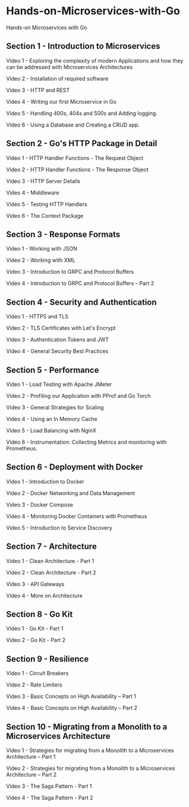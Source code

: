 # Hands-on-Microservices-with-Go
Hands-on Microservices with Go

## Section 1 - Introduction to Microservices

Video 1 - Exploring the complexity of modern Applications and how they can be addressed with Microservices Architectures

Video 2 - Installation of required software

Video 3 - HTTP and REST

Video 4 - Writing our first Microservice in Go

Video 5 - Handling 400s, 404s and 500s and Adding logging.

Video 6 - Using a Database and Creating a CRUD app.

## Section 2 - Go's HTTP Package in Detail

Video 1 - HTTP Handler Functions - The Request Object

Video 2 - HTTP Handler Functions - The Response Object

Video 3 - HTTP Server Details

Video 4 - Middleware

Video 5 - Testing HTTP Handlers

Video 6 - The Context Package

## Section 3 - Response Formats

Video 1 - Working with JSON

Video 2 - Working with XML

Video 3 - Introduction to GRPC and Protocol Buffers

Video 4 - Introduction to GRPC and Protocol Buffers – Part 2

## Section 4 - Security and Authentication

Video 1 - HTTPS and TLS

Video 2 - TLS Certificates with Let's Encrypt

Video 3 - Authentication Tokens and JWT

Video 4 - General Security Best Practices

## Section 5 - Performance

Video 1 - Load Testing with Apache JMeter

Video 2 - Profiling our Application with PProf and Go Torch

Video 3 - General Strategies for Scaling

Video 4 - Using an In Memory Cache

Video 5 - Load Balancing with NginX

Video 6 - Instrumentation: Collecting Metrics and monitoring with Prometheus.

## Section 6 - Deployment with Docker

Video 1 - Introduction to Docker

Video 2 - Docker Networking and Data Management

Video 3 - Docker Compose

Video 4 - Monitoring Docker Containers with Prometheus

Video 5 - Introduction to Service Discovery

## Section 7 - Architecture

Video 1 - Clean Architecture - Part 1

Video 2 - Clean Architecture - Part 2

Video 3 - API Gateways

Video 4 - More on Architecture

## Section 8 - Go Kit

Video 1 - Go Kit - Part 1

Video 2 - Go Kit - Part 2

## Section 9 - Resilience

Video 1 - Circuit Breakers

Video 2 - Rate Limiters

Video 3 - Basic Concepts on High Availability – Part 1

Video 4 - Basic Concepts on High Availability – Part 2

## Section 10 - Migrating from a Monolith to a Microservices Architecture

Video 1 - Strategies for migrating from a Monolith to a Microservices Architecture – Part 1

Video 2 - Strategies for migrating from a Monolith to a Microservices Architecture – Part 2

Video 3 - The Saga Pattern - Part 1

Video 4 - The Saga Pattern - Part 2



